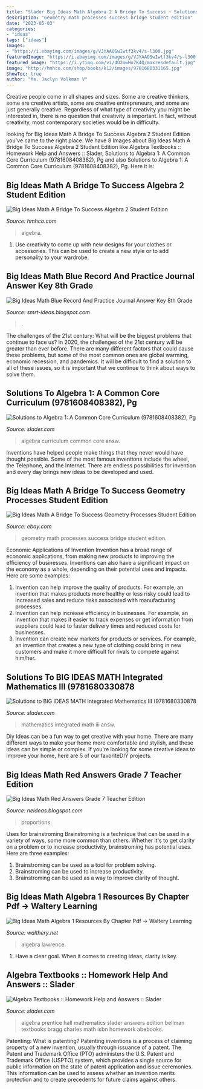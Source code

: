 ```yaml
---
title: "Slader Big Ideas Math Algebra 2 A Bridge To Success ~ Solutions To Algebra 1: A Common Core Curriculum (9781608408382), Pg"
description: "Geometry math processes success bridge student edition"
date: "2023-05-03"
categories:
- "ideas"
tags: ["ideas"]
images:
- "https://i.ebayimg.com/images/g/VJYAAOSwIwtf3kv4/s-l300.jpg"
featuredImage: "https://i.ebayimg.com/images/g/VJYAAOSwIwtf3kv4/s-l300.jpg"
featured_image: "https://i.ytimg.com/vi/4O2mwHo7K4Q/maxresdefault.jpg"
image: "http://hmhco.com/shop/books/k12/images/9781680331165.jpg"
ShowToc: true
author: "Ms. Jaclyn Volkman V"
---
```



Creative people come in all shapes and sizes. Some are creative thinkers, some are creative artists, some are creative entrepreneurs, and some are just generally creative. Regardless of what type of creativity you might be interested in, there is no question that creativity is important. In fact, without creativity, most contemporary societies would be in difficulty.

	

		
looking for Big Ideas Math A Bridge To Success Algebra 2 Student Edition you've came to the right place. We have 8 Images about Big Ideas Math A Bridge To Success Algebra 2 Student Edition like Algebra Textbooks :: Homework Help and Answers :: Slader, Solutions to Algebra 1: A Common Core Curriculum (9781608408382), Pg and also Solutions to Algebra 1: A Common Core Curriculum (9781608408382), Pg. Here it is:
		
    
## Big Ideas Math A Bridge To Success Algebra 2 Student Edition

<img loading=lazy src="http://hmhco.com/shop/books/k12/images/9781680331165.jpg" onerror="this.onerror=null;this.src='https://tse1.mm.bing.net/th?id=OIP.9ro5-j4oIeGDBlEVP9kmdgHaLH&amp;pid=15.1';" alt="Big Ideas Math A Bridge To Success Algebra 2 Student Edition">

_Source: hmhco.com_

>algebra. 

	

1. Use creativity to come up with new designs for your clothes or accessories. This can be used to create a new style or to add personality to your wardrobe.

    
## Big Ideas Math Blue Record And Practice Journal Answer Key 8th Grade

<img loading=lazy src="https://help.bigideasmath.com/hc/en-us/article_attachments/202850787/Capture.JPG" onerror="this.onerror=null;this.src='https://tse2.mm.bing.net/th?id=OIP.5jT6tQjp4F-mf4I6n1eK_QHaFz&amp;pid=15.1';" alt="Big Ideas Math Blue Record And Practice Journal Answer Key 8th Grade">

_Source: smrt-ideas.blogspot.com_

>. 

	

The challenges of the 21st century: What will be the biggest problems that continue to face us?
In 2020, the challenges of the 21st century will be greater than ever before. There are many different factors that could cause these problems, but some of the most common ones are global warming, economic recession, and pandemics. It will be difficult to find a solution to all of these issues, so it is important that we continue to think about ways to solve them.

    
## Solutions To Algebra 1: A Common Core Curriculum (9781608408382), Pg

<img loading=lazy src="https://d2nchlq0f2u6vy.cloudfront.net/21/03/03/650a6db8e94932d20a74a55c5b9f4d1a/114d2c1d9275893a9972fb851bc1bb6d/lateximg_large.png" onerror="this.onerror=null;this.src='https://tse4.mm.bing.net/th?id=OIP.ykobWYjA9WgqXcyxR_H4bQHaDM&amp;pid=15.1';" alt="Solutions to Algebra 1: A Common Core Curriculum (9781608408382), Pg">

_Source: slader.com_

>algebra curriculum common core answ. 

	

Inventions have helped people make things that they never would have thought possible. Some of the most famous inventions include the wheel, the Telephone, and the Internet. There are endless possibilities for invention and every day brings new ideas to be developed and used.

    
## Big Ideas Math A Bridge To Success Geometry Processes Student Edition

<img loading=lazy src="https://i.ebayimg.com/images/g/VJYAAOSwIwtf3kv4/s-l300.jpg" onerror="this.onerror=null;this.src='https://tse4.mm.bing.net/th?id=OIP.cxn9rnzIke0V3Pb6VeUZSQAAAA&amp;pid=15.1';" alt="Big Ideas Math A Bridge To Success Geometry Processes Student Edition">

_Source: ebay.com_

>geometry math processes success bridge student edition. 

	

Economic Applications of Invention
Invention has a broad range of economic applications, from making new products to improving the efficiency of businesses. Inventions can also have a significant impact on the economy as a whole, depending on their potential uses and impacts. Here are some examples: 
1. Invention can help improve the quality of products. For example, an invention that makes products more healthy or less risky could lead to increased sales and reduce risks associated with manufacturing processes. 
2. Invention can help increase efficiency in businesses. For example, an invention that makes it easier to track expenses or get information from suppliers could lead to faster delivery times and reduced costs for businesses. 
3. Invention can create new markets for products or services. For example, an invention that creates a new type of clothing could bring in new customers and make it more difficult for rivals to compete against him/her.

    
## Solutions To BIG IDEAS MATH Integrated Mathematics III (9781680330878

<img loading=lazy src="https://d2nchlq0f2u6vy.cloudfront.net/21/03/23/781af46741361265f7eb909e77a0517d/cb59f844597ba6bcc1b0de102150fc24/lateximg_large.png" onerror="this.onerror=null;this.src='https://tse1.mm.bing.net/th?id=OIP.0C_sO05sG8G7QTaGFHDtXAHaBw&amp;pid=15.1';" alt="Solutions to BIG IDEAS MATH Integrated Mathematics III (9781680330878">

_Source: slader.com_

>mathematics integrated math iii answ. 

	

Diy Ideas can be a fun way to get creative with your home. There are many different ways to make your home more comfortable and stylish, and these ideas can be simple or complex. If you're looking for some creative ideas to improve your home, here are 5 of our favoriteDIY projects.

    
## Big Ideas Math Red Answers Grade 7 Teacher Edition

<img loading=lazy src="https://i.ytimg.com/vi/4O2mwHo7K4Q/maxresdefault.jpg" onerror="this.onerror=null;this.src='https://tse3.mm.bing.net/th?id=OIP.2eQAyQLracCEQZPWVHrUVwHaEK&amp;pid=15.1';" alt="Big Ideas Math Red Answers Grade 7 Teacher Edition">

_Source: neideas.blogspot.com_

>proportions. 

	

Uses for brainstroming
Brainstroming is a technique that can be used in a variety of ways, some more common than others. Whether it's to get clarity on a problem or to increase productivity, brainstroming has potential uses. Here are three examples: 

1) Brainstroming can be used as a tool for problem solving.
2) Brainstroming can be used to increase productivity.
3) Brainstroming can be used as a way to improve clarity of thought.

    
## Big Ideas Math Algebra 1 Resources By Chapter Pdf → Waltery Learning

<img loading=lazy src="https://ecdn.teacherspayteachers.com/thumbitem/Big-Ideas-Math-Algebra-2-Exam-Review-CHAPTER-3-5064334-1579695122/original-5064334-4.jpg" onerror="this.onerror=null;this.src='https://tse2.mm.bing.net/th?id=OIP.lLPC6mAxfbcxJvYzvMjGBQAAAA&amp;pid=15.1';" alt="Big Ideas Math Algebra 1 Resources By Chapter Pdf → Waltery Learning">

_Source: walthery.net_

>algebra lawrence. 

	

1. Have a clear goal. When it comes to creating ideas, clarity is key.

    
## Algebra Textbooks :: Homework Help And Answers :: Slader

<img loading=lazy src="https://d37b4ew8393wk3.cloudfront.net/cache/a4/a6/a4a69be51e2c749c49b26ecdee05a69f.jpg" onerror="this.onerror=null;this.src='https://tse2.mm.bing.net/th?id=OIP.bGQl5Kde880EYf5b7lvVpgAAAA&amp;pid=15.1';" alt="Algebra Textbooks :: Homework Help and Answers :: Slader">

_Source: slader.com_

>algebra prentice hall mathematics slader answers edition bellman textbooks bragg charles math isbn homework abebooks. 

	

Patenting: What is patenting?
Patenting inventions is a process of claiming property of a new invention, usually through issuance of a patent. The Patent and Trademark Office (PTO) administers the U.S. Patent and Trademark Office (USPTO) system, which provides a single source for public information on the state of patent application and issue ceremonies. This information can be used to assess whether an invention merits protection and to create precedents for future claims against others.

